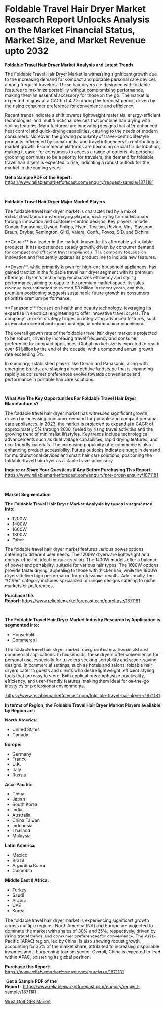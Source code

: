 <p><h1>Foldable Travel Hair Dryer Market Research Report Unlocks Analysis on the Market Financial Status, Market Size, and Market Revenue upto 2032</h1></p><p><strong>Foldable Travel Hair Dryer Market Analysis and Latest Trends</strong></p>
<p><p>The Foldable Travel Hair Dryer Market is witnessing significant growth due to the increasing demand for compact and portable personal care devices among frequent travelers. These hair dryers are designed with foldable features to maximize portability without compromising performance, making them an essential accessory for those on the go. The market is expected to grow at a CAGR of 4.7% during the forecast period, driven by the rising consumer preference for convenience and efficiency.</p><p>Recent trends indicate a shift towards lightweight materials, energy-efficient technologies, and multifunctional devices that combine hair drying with styling features. Manufacturers are innovating designs that offer enhanced heat control and quick-drying capabilities, catering to the needs of modern consumers. Moreover, the growing popularity of travel-centric lifestyle products influenced by social media and travel influencers is contributing to market growth. E-commerce platforms are becoming crucial for distribution, making it easier for consumers to access a range of options. As personal grooming continues to be a priority for travelers, the demand for foldable travel hair dryers is expected to rise, indicating a robust outlook for the market in the coming years.</p></p>
<p><strong>Get a Sample PDF of the Report:&nbsp;</strong> <a href="https://www.reliablemarketforecast.com/enquiry/request-sample/1871181?utm_campaign=1108&utm_medium=2&utm_source=Github&utm_content=ia&utm_term=09022025&utm_id=foldable-travel-hair-dryer">https://www.reliablemarketforecast.com/enquiry/request-sample/1871181</a></p>
<p>&nbsp;</p>
<p><strong>Foldable Travel Hair Dryer Major Market Players</strong></p>
<p><p>The foldable travel hair dryer market is characterized by a mix of established brands and emerging players, each vying for market share through innovation and customer-centric designs. Key players include Conair, Panasonic, Dyson, Philips, Flyco, Tescom, Revlon, Vidal Sassoon, Braun, Drybar, Remington, GHD, Valera, Confu, Povos, SID, and Elchim.</p><p>**Conair** is a leader in the market, known for its affordable yet reliable products. It has experienced steady growth, driven by consumer demand for compact and efficient travel appliances. The company focuses on innovation and frequently updates its product line to include new features.</p><p>**Dyson**, while primarily known for high-end household appliances, has gained traction in the foldable travel hair dryer segment with its premium offerings. Dyson's technology emphasizes efficiency and styling performance, aiming to capture the premium market space. Its sales revenue was estimated to exceed $3 billion in recent years, and this premium positioning suggests sustainable future growth as consumers prioritize premium performance.</p><p>**Panasonic** focuses on health and beauty technology, leveraging its expertise in electrical engineering to offer innovative travel dryers. The company's market strategy hinges on integrating advanced features, such as moisture control and speed settings, to enhance user experience.</p><p>The overall growth rate of the foldable travel hair dryer market is projected to be robust, driven by increasing travel frequency and consumer preference for compact appliances. Global market size is expected to reach over $1 billion by the end of the decade, with a compound annual growth rate exceeding 5%.</p><p>In summary, established players like Conair and Panasonic, along with emerging brands, are shaping a competitive landscape that is expanding rapidly as consumer preferences evolve towards convenience and performance in portable hair care solutions.</p></p>
<p>&nbsp;</p>
<p><strong>What Are The Key Opportunities For Foldable Travel Hair Dryer Manufacturers?</strong></p>
<p><p>The foldable travel hair dryer market has witnessed significant growth, driven by increasing consumer demand for portable and compact personal care appliances. In 2023, the market is projected to expand at a CAGR of approximately 5% through 2030, fueled by rising travel activities and the growing trend of minimalist lifestyles. Key trends include technological advancements such as dual voltage capabilities, rapid drying features, and eco-friendly materials. The increasing popularity of e-commerce is also enhancing product accessibility. Future outlooks indicate a surge in demand for multifunctional devices and smart hair care solutions, positioning the foldable travel hair dryer as a staple travel accessory.</p></p>
<p><strong>Inquire or Share Your Questions If Any Before Purchasing This Report:</strong> <a href="https://www.reliablemarketforecast.com/enquiry/pre-order-enquiry/1871181?utm_campaign=1108&utm_medium=2&utm_source=Github&utm_content=ia&utm_term=09022025&utm_id=foldable-travel-hair-dryer">https://www.reliablemarketforecast.com/enquiry/pre-order-enquiry/1871181</a></p>
<p>&nbsp;</p>
<p><strong>Market Segmentation</strong></p>
<p><strong>The Foldable Travel Hair Dryer Market Analysis by types is segmented into:</strong></p>
<p><ul><li>1200W</li><li>1400W</li><li>1600W</li><li>1800W</li><li>Other</li></ul></p>
<p><p>The foldable travel hair dryer market features various power options, catering to different user needs. The 1200W dryers are lightweight and energy-efficient, ideal for quick styling. The 1400W models offer a balance of power and portability, suitable for various hair types. The 1600W options provide faster drying, appealing to those with thicker hair, while the 1800W dryers deliver high performance for professional results. Additionally, the "Other" category includes specialized or unique designs catering to niche markets or preferences.</p></p>
<p><strong>Purchase this Report:&nbsp;</strong><a href="https://www.reliablemarketforecast.com/purchase/1871181?utm_campaign=1108&utm_medium=2&utm_source=Github&utm_content=ia&utm_term=09022025&utm_id=foldable-travel-hair-dryer">https://www.reliablemarketforecast.com/purchase/1871181</a></p>
<p>&nbsp;</p>
<p><strong>The Foldable Travel Hair Dryer Market Industry Research by Application is segmented into:</strong></p>
<p><ul><li>Household</li><li>Commercial</li></ul></p>
<p><p>The foldable travel hair dryer market is segmented into household and commercial applications. In households, these dryers offer convenience for personal use, especially for travelers seeking portability and space-saving designs. In commercial settings, such as hotels and salons, foldable hair dryers cater to guests and clients who desire lightweight, efficient styling tools that are easy to store. Both applications emphasize practicality, efficiency, and user-friendly features, making them ideal for on-the-go lifestyles or professional environments.</p></p>
<p><a href="https://www.reliablemarketforecast.com/foldable-travel-hair-dryer-r1871181?utm_campaign=1108&utm_medium=2&utm_source=Github&utm_content=ia&utm_term=09022025&utm_id=foldable-travel-hair-dryer">&nbsp;https://www.reliablemarketforecast.com/foldable-travel-hair-dryer-r1871181</a></p>
<p><strong>In terms of Region, the Foldable Travel Hair Dryer Market Players available by Region are:</strong></p>
<p>
    <p> <strong> North America: </strong>
        <ul>
            <li>United States</li>
            <li>Canada</li>
        </ul>
        </p> 
    <p> <strong> Europe: </strong>
        <ul>
            <li>Germany</li>
            <li>France</li>
            <li>U.K.</li>
            <li>Italy</li>
            <li>Russia</li>
        </ul>
        </p> 
    <p> <strong> Asia-Pacific: </strong>
        <ul>
            <li>China</li>
            <li>Japan</li>
            <li>South Korea</li>
            <li>India</li>
            <li>Australia</li>
            <li>China Taiwan</li>
            <li>Indonesia</li>
            <li>Thailand</li>
            <li>Malaysia</li>
        </ul>
        </p> 
    <p> <strong> Latin America: </strong>
        <ul>
            <li>Mexico</li>
            <li>Brazil</li>
            <li>Argentina Korea</li>
            <li>Colombia</li>
        </ul>
        </p> 
    <p> <strong> Middle East & Africa: </strong>
        <ul>
            <li>Turkey</li>
            <li>Saudi</li>
            <li>Arabia</li>
            <li>UAE</li>
            <li>Korea</li>
        </ul>
    </p>
    </p>
<p><p>The foldable travel hair dryer market is experiencing significant growth across multiple regions. North America (NA) and Europe are projected to dominate the market with shares of 30% and 25%, respectively, driven by rising travel trends and consumer preferences for convenience. The Asia-Pacific (APAC) region, led by China, is also showing robust growth, accounting for 35% of the market share, attributed to increasing disposable incomes and a burgeoning tourism sector. Overall, China is expected to lead within APAC, bolstering its global position.</p></p>
<p><strong>Purchase this Report: </strong><a href="https://www.reliablemarketforecast.com/purchase/1871181?utm_campaign=1108&utm_medium=2&utm_source=Github&utm_content=ia&utm_term=09022025&utm_id=foldable-travel-hair-dryer">https://www.reliablemarketforecast.com/purchase/1871181</a></p>
<p>&nbsp;<strong>Get a Sample PDF of the Report:&nbsp;&nbsp;</strong><a href="https://www.reliablemarketforecast.com/enquiry/request-sample/1871181?utm_campaign=1108&utm_medium=2&utm_source=Github&utm_content=ia&utm_term=09022025&utm_id=foldable-travel-hair-dryer">https://www.reliablemarketforecast.com/enquiry/request-sample/1871181</a></p>
<p><strong></strong></p>
<p><p><a href="https://github.com/CliffMedina6/Market-Research-Report-List-7/blob/main/wrist-golf-gps-market.md?utm_campaign=1108&utm_medium=2&utm_source=Github&utm_content=ia&utm_term=09022025&utm_id=foldable-travel-hair-dryer">Wrist Golf GPS Market</a></p></p>